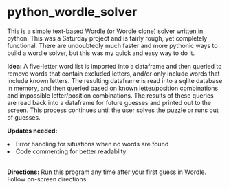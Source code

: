 # python_wordle_solver

This is a simple text-based Wordle (or Wordle clone) solver written in python.  This was a Saturday project and is fairly rough, yet completely functional.  There are undoubtedly much faster and more pythonic ways to build a wordle solver, but this was my quick and easy way to do it.  

**Idea:**   A five-letter word list is imported into a dataframe and then queried to remove words that contain excluded letters, and/or only include words that include known letters.  The resulting dataframe is read into a sqlite database in memory, and then queried based on known letter/position combinations and impossible letter/position combinations.  The results of these queries are read back into a dataframe for future guesses and printed out to the screen.  This process continues until the user solves the puzzle or runs out of guesses.

**Updates needed:**  
<li>Error handling for situations when no words are found</li>
<li>Code commenting for better readablity</li><br>

**Directions:**  Run this program any time after your first guess in Wordle.  Follow on-screen directions.

